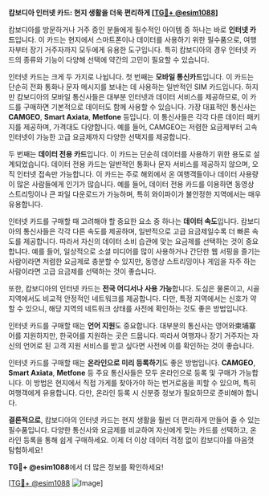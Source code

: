 **캄보디아 인터넷 카드: 현지 생활을 더욱 편리하게 [[TG💪+ @esim1088](https://t.me/s/esim1088)]**

캄보디아를 방문하거나 거주 중인 분들에게 필수적인 아이템 중 하나는 바로 **인터넷 카드**입니다. 이 카드는 현지에서 스마트폰이나 데이터를 사용하기 위한 필수품으로, 여행자부터 장기 거주자까지 모두에게 유용한 도구입니다. 특히 캄보디아의 경우 인터넷 카드의 종류와 기능이 다양해 선택에 약간의 고민이 필요할 수 있습니다.

인터넷 카드는 크게 두 가지로 나뉩니다. 첫 번째는 **모바일 통신카드**입니다. 이 카드는 단순히 전화 통화나 문자 메시지를 보내는 데 사용하는 일반적인 SIM 카드입니다. 하지만 캄보디아의 모바일 통신사들은 대부분 인터넷과 데이터 서비스를 제공하므로, 이 카드를 구매하면 기본적으로 데이터도 함께 사용할 수 있습니다. 가장 대표적인 통신사는 **CAMGEO**, **Smart Axiata**, **Metfone** 등입니다. 이 통신사들은 각각 다른 데이터 패키지를 제공하며, 가격대도 다양합니다. 예를 들어, CAMGEO는 저렴한 요금제부터 고속 인터넷이 가능한 고급 요금제까지 다양한 선택지를 제공합니다.

두 번째는 **데이터 전용 카드**입니다. 이 카드는 단순히 데이터를 사용하기 위한 용도로 설계되었습니다. 데이터 전용 카드는 일반적인 통화나 문자 서비스를 제공하지 않으며, 오직 인터넷 접속만 가능합니다. 이 카드는 주로 해외에서 온 여행객들이나 데이터 사용량이 많은 사람들에게 인기가 많습니다. 예를 들어, 데이터 전용 카드를 이용하면 동영상 스트리밍이나 큰 파일 다운로드가 가능하며, 특히 와이파이가 불안정한 지역에서는 매우 유용합니다.

인터넷 카드를 구매할 때 고려해야 할 중요한 요소 중 하나는 **데이터 속도**입니다. 캄보디아의 통신사들은 각각 다른 속도를 제공하며, 일반적으로 고급 요금제일수록 더 빠른 속도를 제공합니다. 따라서 자신의 데이터 소비 습관에 맞는 요금제를 선택하는 것이 중요합니다. 예를 들어, 일상적으로 소셜 미디어를 많이 사용하거나 간단한 웹 서핑을 즐기는 사람이라면 저렴한 요금제로 충분할 수 있지만, 동영상 스트리밍이나 게임을 자주 하는 사람이라면 고급 요금제를 선택하는 것이 좋습니다.

또한, 캄보디아의 인터넷 카드는 **전국 어디서나 사용 가능**합니다. 도심은 물론이고, 시골 지역에서도 비교적 안정적인 네트워크를 제공합니다. 다만, 특정 지역에서는 신호가 약할 수 있으니, 해당 지역의 네트워크 상태를 사전에 확인하는 것도 좋은 방법입니다.

인터넷 카드를 구매할 때는 **언어 지원**도 중요합니다. 대부분의 통신사는 영어와柬埔寨어를 지원하지만, 한국어를 지원하는 곳은 드뭅니다. 따라서 여행자나 장기 거주자는 자신의 언어로 된 고객 지원 서비스를 받고 싶다면 사전에 이를 확인하는 것이 좋습니다.

인터넷 카드를 구매할 때는 **온라인으로 미리 등록하기**도 좋은 방법입니다. **CAMGEO**, **Smart Axiata**, **Metfone** 등 주요 통신사들은 모두 온라인으로 등록 및 구매가 가능합니다. 이 방법은 현지에서 직접 가게를 찾아가야 하는 번거로움을 피할 수 있으며, 특히 여행객에게 유용합니다. 다만, 온라인 등록 시 신분증 정보가 필요하므로 준비해야 합니다.

**결론적으로**, 캄보디아의 인터넷 카드는 현지 생활을 훨씬 더 편리하게 만들어 줄 수 있는 필수품입니다. 다양한 통신사와 요금제를 비교하여 자신에게 맞는 카드를 선택하고, 온라인 등록을 통해 쉽게 구매하세요. 이제 더 이상 데이터 걱정 없이 캄보디아를 마음껏 탐험하세요! 

**TG💪+ @esim1088**에서 더 많은 정보를 확인하세요!  

[[TG💪+ @esim1088](https://t.me/s/esim1088) ![Image](https://i.postimg.cc/Y0z9fWf4/image.png)]